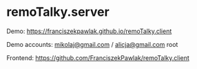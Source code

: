 # remoTalky.server

Demo: https://franciszekpawlak.github.io/remoTalky.client

Demo accounts:
mikolaj@gmail.com / alicja@gmail.com
root

Frontend: https://github.com/FranciszekPawlak/remoTalky.client
